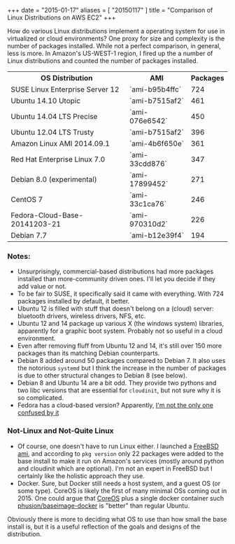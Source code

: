 +++
date = "2015-01-17"
aliases = [ "20150117" ]
title = "Comparison of Linux Distributions on AWS EC2"
+++

How do various Linux distributions implement a operating system for
use in virtualized or cloud environments?  One proxy for
size and complexity is the number of packages installed.  While not a perfect
comparison, in general, less is more.  In Amazon's US-WEST-1 region, I fired up
the a number of Linux distributions and counted the number of packages
installed.<!--more-->


<table class="table">
<tr><th> OS Distribution </th><th> AMI </th><th> Packages </th></tr>
<tr><td> SUSE Linux Enterprise Server 12 </td><td> `ami-b95b4ffc` </td><td> 724      </td></tr>
<tr><td> Ubuntu 14.10 Utopic             </td><td> `ami-b7515af2` </td><td> 461      </td></tr>
<tr><td> Ubuntu 14.04 LTS Precise        </td><td> `ami-076e6542` </td><td> 450      </td></tr>
<tr><td> Ubuntu 12.04 LTS Trusty         </td><td> `ami-b7515af2` </td><td> 396      </td></tr>
<tr><td> Amazon Linux AMI 2014.09.1      </td><td> `ami-4b6f650e` </td><td> 361      </td></tr>
<tr><td> Red Hat Enterprise Linux 7.0    </td><td> `ami-33cdd876` </td><td> 347      </td></tr>
<tr><td> Debian 8.0 (experimental)       </td><td> `ami-17899452` </td><td> 271      </td></tr>
<tr><td> CentOS 7                        </td><td> `ami-33c1ca76` </td><td> 246      </td></tr>
<tr><td> Fedora-Cloud-Base-20141203-21   </td><td> `ami-970310d2` </td><td> 226      </td></tr>
<tr><td> Debian 7.7                      </td><td> `ami-b12e39f4` </td><td> 194      </td></tr>
</table>

### Notes:

* Unsurprisingly, commercial-based distributions had more packages
  installed than more-community driven ones.  I'll let you decide if
  they add value or not.
* To be fair to SUSE, it specifically said it came with everything.
  With 724 packages installed by default, it better.
* Ubuntu 12 is filled with stuff that doesn't belong on a (cloud)
  server: bluetooth drivers, wireless drivers, NFS, etc.
* Ubuntu 12 and 14 package up various X (the windows system) libraries, apparently for a
  graphic boot system.  Probably not so useful in a cloud environment.
* Even after removing fluff from Ubuntu 12 and 14, it's still over 150 more
  packages than its matching Debian counterparts.
* Debian 8 added around 50 packages compared to Debian 7.  It also uses
  the notorious `systemd` but I think the increase in the number of
  packages is due to other structural changes to Debian 8 (see below).
* Debian 8 and Ubuntu 14 are a bit odd.  They provide two pythons and
  two libc versions that are essential for `cloudinit`, but not sure
  why it is so complicated.
* Fedora has a cloud-based version?  Apparently, [I'm not the only one confused by it](http://www.infoworld.com/article/2843687/Linux/red-hat-fedora-confuses-Linux-users.html)

### Not-Linux and Not-Quite Linux

* Of course, one doesn't have to run Linux either.  I launched a
  [FreeBSD ami](http://www.daemonology.net/freebsd-on-ec2/), and
  according to `pkg version` only 22 packages were added to the base
  install to make it run on Amazon's services (mostly around python
  and cloudinit which are optional).  I'm not an expert in FreeBSD but
  I certainly like the holistic approach they use.
* Docker. Sure, but Docker still needs a host system, and a guest OS
  (or some type).  CoreOS is likely the first of many minimal OSs
  coming out in 2015.  One could argue that
  [CoreOS](https://coreos.com/) plus a single docker container such
  [phusion/baseimage-docker](https://github.com/phusion/baseimage-docker)
  is "better" than regular Ubuntu.

Obviously there is more to deciding what OS to use than how small the
base install is, but it is a useful reflection of the goals and
designs of the distribution.
